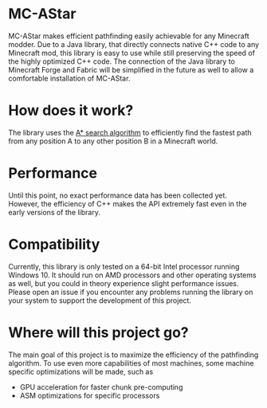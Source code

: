 # MC-AStar
MC-AStar makes efficient pathfinding easily achievable for any Minecraft modder. Due to a Java library, that directly connects native C++ code to any Minecraft mod, this library is easy to use while still preserving the speed of the highly optimized C++ code. The connection of the Java library to Minecraft Forge and Fabric will be simplified in the future as well to allow a comfortable installation of MC-AStar.

# How does it work?
The library uses the <a href="https://en.wikipedia.org/wiki/A*_search_algorithm">A* search algorithm</a> to efficiently find the fastest path from any position A to any other position B in a Minecraft world.

# Performance
Until this point, no exact performance data has been collected yet. However, the efficiency of C++ makes the API extremely fast even in the early versions of the library.

# Compatibility
Currently, this library is only tested on a 64-bit Intel processor running Windows 10. It should run on AMD processors and other operating systems as well, but you could in theory experience slight performance issues. Please open an issue if you encounter any problems running the library on your system to support the development of this project.

# Where will this project go?
The main goal of this project is to maximize the efficiency of the pathfinding algorithm. To use even more capabilities of most machines, some machine specific optimizations will be made, such as
- GPU acceleration for faster chunk pre-computing
- ASM optimizations for specific processors
